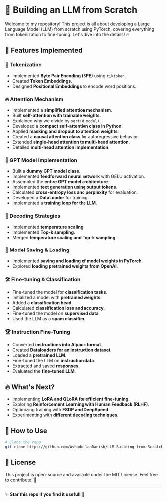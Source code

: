 # 🚀 Building an LLM from Scratch

Welcome to my repository! This project is all about developing a Large Language Model (LLM) from scratch using PyTorch, covering everything from tokenization to fine-tuning. Let's dive into the details! 🔥

## 📌 Features Implemented

### 🧩 Tokenization
- Implemented **Byte Pair Encoding (BPE)** using `tiktoken`.
- Created **Token Embeddings**.
- Designed **Positional Embeddings** to encode word positions.

### 🔥 Attention Mechanism
- Implemented a **simplified attention mechanism**.
- Built **self-attention with trainable weights**.
- Explained why we divide by `sqrt(d_model)`.
- Developed a **compact self-attention class in Python**.
- Applied **masking and dropout to attention weights**.
- Created a **causal attention class** for autoregressive behavior.
- Extended **single-head attention to multi-head attention**.
- Detailed **multi-head attention implementation**.

### 🤖 GPT Model Implementation
- Built a **dummy GPT model class**.
- Implemented **feedforward neural network** with GELU activation.
- Assembled the **entire GPT model architecture**.
- Implemented **text generation using output tokens**.
- Calculated **cross-entropy loss and perplexity** for evaluation.
- Developed a **DataLoader** for training.
- Implemented a **training loop for the LLM**.

### 🎯 Decoding Strategies
- Implemented **temperature scaling**.
- Implemented **Top-k sampling**.
- Merged **temperature scaling and Top-k sampling**.

### 💾 Model Saving & Loading
- Implemented **saving and loading of model weights in PyTorch**.
- Explored **loading pretrained weights from OpenAI**.

### 🛠️ Fine-tuning & Classification
- Fine-tuned the model for **classification tasks**.
- Initialized a model with **pretrained weights**.
- Added a **classification head**.
- Calculated **classification loss and accuracy**.
- Fine-tuned the model on **supervised data**.
- Used the LLM as a **spam classifier**.

### 🏆 Instruction Fine-Tuning
- Converted **instructions into Alpaca format**.
- Created **Dataloaders for an instruction dataset**.
- Loaded a **pretrained LLM**.
- Fine-tuned the LLM on **instruction data**.
- Extracted and saved **responses**.
- Evaluated the **fine-tuned LLM**.

## 🔥 What's Next?
- Implementing **LoRA and QLoRA for efficient fine-tuning**.
- Exploring **Reinforcement Learning with Human Feedback (RLHF)**.
- Optimizing training with **FSDP and DeepSpeed**.
- Experimenting with **different decoding techniques**.

## 🚀 How to Use
```bash
# Clone the repo
git clone https://github.com/AshadullahDanish/LLM-Building-from-Scratch
```

## 📜 License
This project is open-source and available under the MIT License. Feel free to contribute! 🤝

---
✨ **Star this repo if you find it useful!** 🌟

